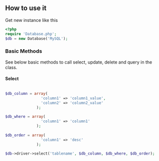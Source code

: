 ## How to use it

Get new instance like this
```php
<?php
require 'Database.php';
$db = new Database('MySQL');
```
### Basic Methods

See below basic methods to call select, update, delete and query in the class.

#### Select
```php

$db_column = array(
				'column1' => 'column1_value', 
				'column2' => 'column2_value'
			  );
			  
$db_where = array(
				'column1' => 'column1'
			  );
			  
$db_order = array(
				'column1' => 'desc'
			  );
			  
$db->driver->select('tablename', $db_column, $db_where, $db_order);

```